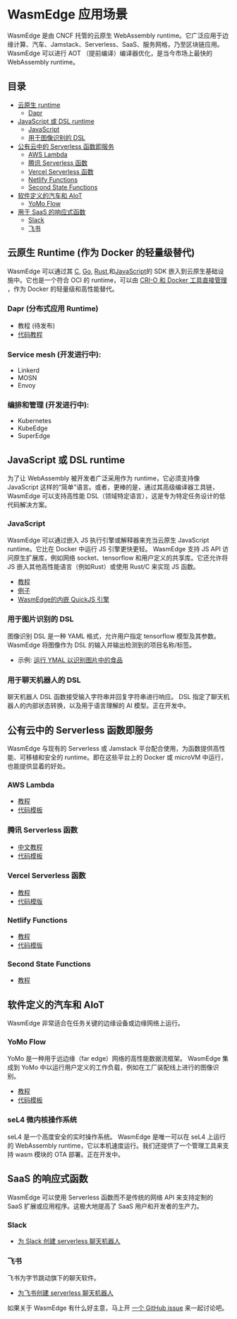 # WasmEdge 应用场景

WasmEdge 是由 CNCF 托管的云原生 WebAssembly runtime。它广泛应用于边缘计算、汽车、Jamstack、Serverless、SaaS、服务网格，乃至区块链应用。 WasmEdge 可以进行 AOT （提前编译）编译器优化，是当今市场上最快的 WebAssembly runtime。

## 目录

* [云原生 runtime](#cloud-native-runtime-as-a-lightweight-docker-alternative)
  * [Dapr](#dapr-distributed-application-runtime)
* [JavaScript 或 DSL runtime](#javascript-or-DSL-runtime)
  * [JavaScript](#javascript)
  * [用于图像识别的 DSL](#dsl-for-image-classification)
* [公有云中的 Serverless 函数即服务](#serverless-function-as-a-service-in-public-clouds)
  * [AWS Lambda](#aws-lambda)
  * [腾讯 Serverless 函数](#tencent-serverless-functions)
  * [Vercel Serverless 函数](#vercel-serverless-functions)
  * [Netlify Functions](#netlify-functions)
  * [Second State Functions](#second-state-functions)
* [软件定义的汽车和 AIoT](#software-defined-vehicles-and-aiot)
  * [YoMo Flow](#yomo-flow)
* [用于 SaaS 的响应式函数](#reactive-functions-for-saas)
  * [Slack](#slack)
  * [飞书](#lark)

## 云原生 Runtime (作为 Docker 的轻量级替代)<a name="cloud-native-runtime-as-a-lightweight-docker-alternative"></a>

WasmEdge 可以通过其 [C](https://github.com/WasmEdge/WasmEdge/blob/master/docs/c_api.md), [Go](https://www.secondstate.io/articles/extend-golang-app-with-webassembly-rust/), [Rust](https://github.com/WasmEdge/WasmEdge/tree/master/wasmedge-rs),和[JavaScript](https://www.secondstate.io/articles/getting-started-with-rust-function/)的 SDK 嵌入到云原生基础设施中。它也是一个符合 OCI 的 runtime，可以由 [CRI-O 和 Docker 工具直接管理](https://www.secondstate.io/articles/manage-webassembly-apps-in-wasmedge-using-docker-tools/) ，作为 Docker 的轻量级和高性能替代。

### Dapr (分布式应用 Runtime)<a name="dapr-distributed-application-runtime"></a>

* 教程 (待发布)
* [代码教程](https://github.com/second-state/dapr-wasm)

### Service mesh (开发进行中):

* Linkerd
* MOSN
* Envoy

### 编排和管理 (开发进行中):

* Kubernetes
* KubeEdge
* SuperEdge

## JavaScript 或 DSL runtime<a name="javascript-or-DSL-runtime"></a>

为了让 WebAssembly 被开发者广泛采用作为 runtime，它必须支持像 JavaScript 这样的“简单”语言。或者，更棒的是，通过其高级编译器工具链，WasmEdge 可以支持高性能 DSL（领域特定语言），这是专为特定任务设计的低代码解决方案。

### JavaScript<a name="javascript"></a>

WasmEdge 可以通过嵌入 JS 执行引擎或解释器来充当云原生 JavaScript runtime。它比在 Docker 中运行 JS 引擎更快更轻。 WasmEdge 支持 JS API 访问原生扩展库，例如网络 socket、tensorflow 和用户定义的共享库。它还允许将 JS 嵌入其他高性能语言（例如Rust）或使用 Rust/C 来实现 JS 函数。

* [教程](https://www.secondstate.io/articles/run-javascript-in-webassembly-with-wasmedge/)
* [例子](https://github.com/WasmEdge/WasmEdge/blob/master/tools/wasmedge/examples/js/README.md)
* [WasmEdge的内嵌 QuickJS 引擎](https://github.com/second-state/wasmedge-quickjs)

### 用于图片识别的 DSL<a name="dsl-for-image-classification"></a>

图像识别 DSL 是一种 YAML 格式，允许用户指定 tensorflow 模型及其参数。 WasmEdge 将图像作为 DSL 的输入并输出检测到的项目名称/标签。

* 示例: [运行 YMAL 以识别图片中的食品](https://github.com/second-state/wasm-learning/blob/master/cli/classify_yml/config/food.yml) 

### 用于聊天机器人的 DSL

聊天机器人 DSL 函数接受输入字符串并回复字符串进行响应。 DSL 指定了聊天机器人的内部状态转换，以及用于语言理解的 AI 模型。正在开发中。

## 公有云中的 Serverless 函数即服务<a name="serverless-function-as-a-service-in-public-clouds"></a>

WasmEdge 与现有的 Serverless 或 Jamstack 平台配合使用，为函数提供高性能、可移植和安全的 runtime。即在这些平台上的 Docker 或 microVM 中运行，也能提供显着的好处。

### AWS Lambda<a name="aws-lambda"></a>

* [教程](https://www.cncf.io/blog/2021/08/25/webassembly-serverless-functions-in-aws-lambda/)
* [代码模板](https://github.com/second-state/aws-lambda-wasm-runtime)

### 腾讯 Serverless 函数<a name="tencent-serverless-functions"></a>

* [中文教程](https://my.oschina.net/u/4532842/blog/5172639)
* [代码模板](https://github.com/second-state/tencent-scf-wasm-runtime)

### Vercel Serverless 函数<a name="vercel-serverless-functions"></a>

* [教程](https://www.secondstate.io/articles/vercel-wasmedge-webassembly-rust/)
* [代码模版](https://github.com/second-state/vercel-wasm-runtime)

### Netlify Functions<a name="netlify-functions"></a>

* [教程](https://www.secondstate.io/articles/netlify-wasmedge-webassembly-rust-serverless/)
* [代码模版](https://github.com/second-state/netlify-wasm-runtime)

### Second State Functions<a name="second-state-functions"></a>

* [教程](https://www.secondstate.io/faas/)

## 软件定义的汽车和 AIoT<a name="software-defined-vehicles-and-aiot"></a>

WasmEdge 非常适合在任务关键的边缘设备或边缘网络上运行。

### YoMo Flow<a name="yomo-flow"></a>

YoMo 是一种用于远边缘（far edge）网络的高性能数据流框架。 WasmEdge 集成到 YoMo 中以运行用户定义的工作负载，例如在工厂装配线上进行的图像识别。

* [教程](https://www.secondstate.io/articles/yomo-wasmedge-real-time-data-streams/)
* [代码模板](https://github.com/yomorun/yomo-wasmedge-tensorflow)

### seL4 微内核操作系统

seL4 是一个高度安全的实时操作系统。 WasmEdge 是唯一可以在 seL4 上运行的 WebAssembly runtime，它以本机速度运行。我们还提供了一个管理工具来支持 wasm 模块的 OTA 部署。正在开发中。

## SaaS 的响应式函数<a name="reactive-functions-for-saas"></a>

WasmEdge 可以使用 Serverless 函数而不是传统的网络 API 来支持定制的 SaaS 扩展或应用程序。这极大地提高了 SaaS 用户和开发者的生产力。

### Slack<a name="slack"></a>

* [为 Slack 创建 serverless 聊天机器人](http://reactor.secondstate.info/en/docs/user_guideline.html)

### 飞书<a name="lark"></a>

飞书为字节跳动旗下的聊天软件。

* [为飞书创建 serverless 聊天机器人](http://reactor.secondstate.info/zh/docs/user_guideline.html)

如果关于 WasmEdge 有什么好主意，马上开 [一个 GitHub issue](https://github.com/WasmEdge/WasmEdge/issues) 来一起讨论吧。
